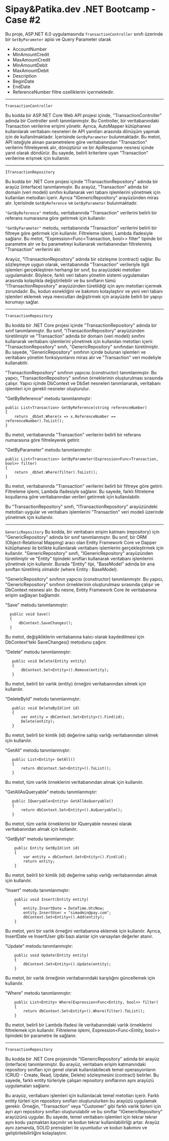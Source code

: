 # Sipay&Patika.dev .NET Bootcamp - Case #2

Bu proje, ASP.NET 6.0 uygulamasında `TransactionController` sınıfı üzerinde bir `GetByParameter` apisi ve Query Parameter olarak 
- AccountNumber
- MinAmountCredit
- MaxAmountCredit
- MinAmountDebit
- MaxAmountDebit
- Description
- BeginDate
- EndDate
- ReferenceNumber
  filtre ozelliklerini içermektedir.

---
`TransactionController`
  
Bu kodda bir ASP.NET Core Web API projesi içinde, "TransactionController" adında bir Controller sınıfı tanımlanmıştır. Bu Controller, bir veritabanındaki Transaction verilerine erişimi yönetir. Ayrıca, AutoMapper kütüphanesi kullanılarak veritabanı nesneleri ile API yanıtları arasında dönüşüm yapmak için de kullanılmaktadır. İçerisinde `GetByParameter` bulunmaktadır. Bu metot, API isteğiyle alınan parametrelere göre veritabanından "Transaction" verilerini filtreleyerek alır, dönüştürür ve bir ApiResponse nesnesi içinde yanıt olarak döndürür. Bu sayede, belirli kriterlere uyan "Transaction" verilerine erişmek için kullanılır.

---
`ITransactionRepository`

Bu kodda bir .NET Core projesi içinde "ITransactionRepository" adında bir arayüz (interface) tanımlanmıştır. Bu arayüz, "Transaction" adında bir domain (veri modeli) sınıfını kullanarak veri tabanı işlemlerini yönetmek için kullanılan metodları içerir. Ayrıca "IGenericRepository<Transaction>" arayüzünden miras alır. İçerisinde `GetByReference` ve `GetByParameter` bulunmaktadır.

`"GetByReference"` metodu, veritabanında "Transaction" verilerini belirli bir referans numarasına göre getirmek için kullanılır.

`"GetByParameter"` metodu, veritabanında "Transaction" verilerini belirli bir filtreye göre getirmek için kullanılır. Filtreleme işlemi, Lambda ifadesiyle sağlanır. Bu metot, "Expression<Func<Transaction, bool>> filter" tipinde bir parametre alır ve bu parametreyi kullanarak veritabanından filtrelenmiş "Transaction" verilerini alır.

Arayüz, "ITransactionRepository" adında bir sözleşme (contract) sağlar. Bu sözleşmeye uygun olarak, veritabanında "Transaction" verileriyle ilgili işlemleri gerçekleştiren herhangi bir sınıf, bu arayüzdeki metotları uygulamalıdır. Böylece, farklı veri tabanı yönetim sistemi uygulamaları arasında kolaylıkla değiştirilebilir ve bu sınıfların tümü "ITransactionRepository" arayüzünden türetildiği için aynı metotları içermek zorundadır. Bu, kodun esnekliğini ve bakımını kolaylaştırır ve yeni veri tabanı işlemleri eklemek veya mevcutları değiştirmek için arayüzde belirli bir yapıyı korumayı sağlar.

---
`TransactionRepository`

Bu kodda bir .NET Core projesi içinde "TransactionRepository" adında bir sınıf tanımlanmıştır. Bu sınıf, "ITransactionRepository" arayüzünden türetilmiştir ve "Transaction" adında bir domain (veri modeli) sınıfını kullanarak veritabanı işlemlerini yönetmek için kullanılan metotları içerir. "TransactionRepository" sınıfı, "GenericRepository<Transaction>" sınıfından türetilmiştir. Bu sayede, "GenericRepository" sınıfının içinde bulunan işlemleri ve veritabanı yönetim fonksiyonlarını miras alır ve "Transaction" veri modeliyle kullanabilir.

"TransactionRepository" sınıfının yapıcısı (constructor) tanımlanmıştır. Bu yapıcı, "TransactionRepository" sınıfının örneklerinin oluşturulması sırasında çalışır. Yapıcı içinde DbContext ve DbSet nesneleri tanımlanarak, veritabanı işlemleri için gerekli nesneler oluşturulur.

"GetByReference" metodu tanımlanmıştır:
   ```
   public List<Transaction> GetByReference(string referenceNumber)
   {
       return _dbSet.Where(x => x.ReferenceNumber == referenceNumber).ToList();
   }
   ```
   Bu metot, veritabanında "Transaction" verilerini belirli bir referans numarasına göre filtreleyerek getirir.

   "GetByParameter" metodu tanımlanmıştır:
   ```
   public List<Transaction> GetByParameter(Expression<Func<Transaction, bool>> filter)
   {
       return _dbSet.Where(filter).ToList();
   }
   ```
Bu metot, veritabanında "Transaction" verilerini belirli bir filtreye göre getirir. Filtreleme işlemi, Lambda ifadesiyle sağlanır. Bu sayede, farklı filtreleme koşullarına göre veritabanından verileri getirmek için kullanılabilir.

Bu "TransactionRepository" sınıfı, "ITransactionRepository" arayüzündeki metotları uygular ve veritabanı işlemlerini "Transaction" veri modeli üzerinde yönetmek için kullanılır.

---
`GenericRepository`
Bu kodda, bir veritabanı erişim katmanı (repository) için "GenericRepository" adında bir sınıf tanımlanmıştır. Bu sınıf, bir ORM (Object-Relational Mapping) aracı olan Entity Framework Core ve Dapper kütüphanesi ile birlikte kullanılarak veritabanı işlemlerini gerçekleştirmek için kullanılır. "GenericRepository" sınıfı, "IGenericRepository<Entity>" arayüzünden türetilmiştir ve "Entity" tipindeki sınıfları kullanarak veritabanı işlemlerini yönetmek için kullanılır. Burada "Entity" tipi, "BaseModel" adında bir ana sınıftan türetilmiş olmalıdır (where Entity : BaseModel).

"GenericRepository" sınıfının yapıcısı (constructor) tanımlanmıştır. Bu yapıcı, "GenericRepository" sınıfının örneklerinin oluşturulması sırasında çalışır ve DbContext nesnesi alır. Bu nesne, Entity Framework Core ile veritabanına erişim sağlayan bağlamdır.

"Save" metodu tanımlanmıştır:
 ```  
   public void Save()
   {
       dbContext.SaveChanges();
   }
 ```
Bu metot, değişikliklerin veritabanına kalıcı olarak kaydedilmesi için DbContext'teki SaveChanges() metodunu çağırır.

"Delete" metodu tanımlanmıştır:
```
   public void Delete(Entity entity)
   {
       dbContext.Set<Entity>().Remove(entity);
   }
```   
Bu metot, belirli bir varlık (entity) örneğini veritabanından silmek için kullanılır.

"DeleteById" metodu tanımlanmıştır:
```
   public void DeleteById(int id)
   {
       var entity = dbContext.Set<Entity>().Find(id);
       Delete(entity);
   }
```   
Bu metot, belirli bir kimlik (id) değerine sahip varlığı veritabanından silmek için kullanılır.

"GetAll" metodu tanımlanmıştır:
```
   public List<Entity> GetAll()
   {
       return dbContext.Set<Entity>().ToList();
   }
```   
Bu metot, tüm varlık örneklerini veritabanından almak için kullanılır.

"GetAllAsQueryable" metodu tanımlanmıştır:
```
   public IQueryable<Entity> GetAllAsQueryable()
   {
       return dbContext.Set<Entity>().AsQueryable();
   }
```   
Bu metot, tüm varlık örneklerini bir IQueryable nesnesi olarak veritabanından almak için kullanılır.

"GetById" metodu tanımlanmıştır:
```
    public Entity GetById(int id)
    {
        var entity = dbContext.Set<Entity>().Find(id);
        return entity;
    }
```    
Bu metot, belirli bir kimlik (id) değerine sahip varlığı veritabanından almak için kullanılır.

"Insert" metodu tanımlanmıştır:
```
    public void Insert(Entity entity)
    {
        entity.InsertDate = DateTime.UtcNow;
        entity.InsertUser = "simadmin@pay.com";
        dbContext.Set<Entity>().Add(entity);
    }
```    
Bu metot, yeni bir varlık örneğini veritabanına eklemek için kullanılır. Ayrıca, InsertDate ve InsertUser gibi bazı alanlar için varsayılan değerler atanır.

"Update" metodu tanımlanmıştır:
```
    public void Update(Entity entity)
    {
        dbContext.Set<Entity>().Update(entity);
    }
```    
Bu metot, bir varlık örneğinin veritabanındaki karşılığını güncellemek için kullanılır.

"Where" metodu tanımlanmıştır:
```
    public List<Entity> Where(Expression<Func<Entity, bool>> filter)
    {
        return dbContext.Set<Entity>().Where(filter).ToList();
    }
```    
Bu metot, belirli bir Lambda ifadesi ile veritabanındaki varlık örneklerini filtrelemek için kullanılır. Filtreleme işlemi, Expression<Func<Entity, bool>> tipindeki bir parametre ile sağlanır.

---
`TransactionRepository`

Bu kodda bir .NET Core projesinde "IGenericRepository" adında bir arayüz (interface) tanımlanmıştır. Bu arayüz, veritabanı erişim katmanındaki repository sınıfları için genel olarak kullanılabilecek temel operasyonların (CRUD - Create, Read, Update, Delete) sözleşmesini (contract) belirler. Bu sayede, farklı entity türleriyle çalışan repository sınıflarının aynı arayüzü uygulamaları sağlanır.

Bu arayüz, veritabanı işlemleri için kullanılacak temel metotları içerir. Farklı entity türleri için repository sınıfları oluşturulurken bu arayüzü uygulamak gerekir. Örneğin, "Transaction" veya "Customer" gibi farklı varlık türleri için ayrı ayrı repository sınıfları oluşturulabilir ve bu sınıflar "IGenericRepository" arayüzünü uygular. Bu sayede, temel veritabanı işlemleri için tekrar tekrar aynı kodu yazmaktan kaçınılır ve kodun tekrar kullanılabilirliği artar. Arayüz aynı zamanda, SOLID prensipleri ile uyumludur ve kodun bakımını ve geliştirilebilirliğini kolaylaştırır.
